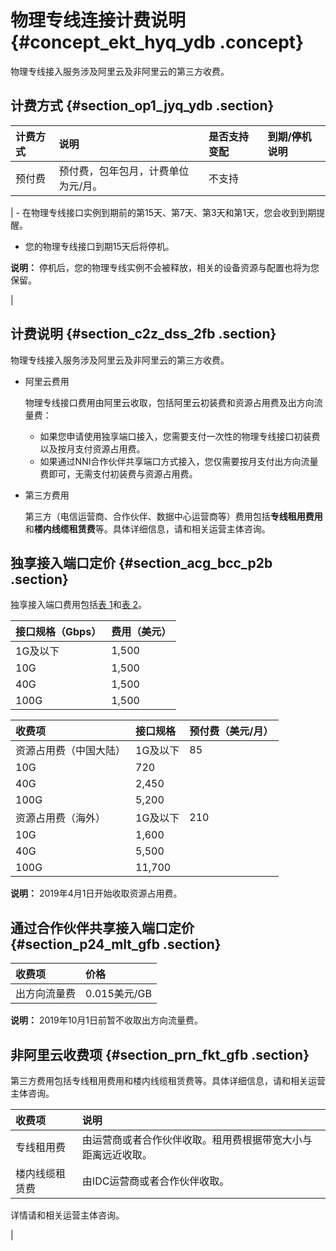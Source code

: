 # 物理专线连接计费说明 {#concept_ekt_hyq_ydb .concept}

物理专线接入服务涉及阿里云及非阿里云的第三方收费。

## 计费方式 {#section_op1_jyq_ydb .section}

|计费方式|说明|是否支持变配|到期/停机说明|
|:---|:-|:-----|:------|
|预付费|预付费，包年包月，计费单位为元/月。| 不支持

 | -   在物理专线接口实例到期前的第15天、第7天、第3天和第1天，您会收到到期提醒。
-   您的物理专线接口到期15天后将停机。

 **说明：** 停机后，您的物理专线实例不会被释放，相关的设备资源与配置也将为您保留。

 |

## 计费说明 {#section_c2z_dss_2fb .section}

物理专线接入服务涉及阿里云及非阿里云的第三方收费。

-   阿里云费用

    物理专线接口费用由阿里云收取，包括阿里云初装费和资源占用费及出方向流量费：

    -   如果您申请使用独享端口接入，您需要支付一次性的物理专线接口初装费以及按月支付资源占用费。
    -   如果通过NNI合作伙伴共享端口方式接入，您仅需要按月支付出方向流量费即可，无需支付初装费与资源占用费。
-   第三方费用

    第三方（电信运营商、合作伙伴、数据中心运营商等）费用包括**专线租用费用**和**楼内线缆租赁费**等。具体详细信息，请和相关运营主体咨询。


## 独享接入端口定价 {#section_acg_bcc_p2b .section}

独享接入端口费用包括[表 1](#table_p1x_rst_gfb)和[表 2](#table_awd_lmt_gfb)。

|接口规格（Gbps）|费用（美元）|
|:---------|:-----|
|1G及以下|1,500|
|10G|1,500|
|40G|1,500|
|100G|1,500|

|收费项|接口规格|预付费（美元/月）|
|:--|:---|---------|
|资源占用费（中国大陆）|1G及以下|85|
|10G|720|
|40G|2,450|
|100G|5,200|
|资源占用费（海外）|1G及以下|210|
|10G|1,600|
|40G|5,500|
|100G|11,700|

**说明：** 2019年4月1日开始收取资源占用费。

## 通过合作伙伴共享接入端口定价 {#section_p24_mlt_gfb .section}

|收费项|价格|
|:--|:-|
|出方向流量费|0.015美元/GB|

**说明：** 2019年10月1日前暂不收取出方向流量费。

## 非阿里云收费项 {#section_prn_fkt_gfb .section}

第三方费用包括专线租用费用和楼内线缆租赁费等。具体详细信息，请和相关运营主体咨询。

|收费项|说明|
|:--|:-|
|专线租用费|由运营商或者合作伙伴收取。租用费根据带宽大小与距离远近收取。|
|楼内线缆租赁费| 由IDC运营商或者合作伙伴收取。

 详情请和相关运营主体咨询。

 |

